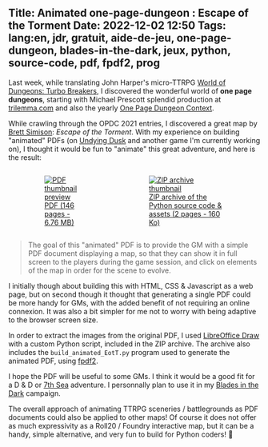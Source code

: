 Title: Animated one-page-dungeon : Escape of the Torment
Date: 2022-12-02 12:50
Tags: lang:en, jdr, gratuit, aide-de-jeu, one-page-dungeon, blades-in-the-dark, jeux, python, source-code, pdf, fpdf2, prog
---
<!-- Com'
* [ ] https://www.casusno.fr
* [ ] email to dm@mooselich.com
* [ ] Reddit ?
-->

Last week, while translating John Harper's micro-TTRPG [World of Dungeons: Turbo Breakers](world-of-dungeons-turbo-breakers.html), I discovered the wonderful world of **one page dungeons**,
starting with Michael Prescott splendid production at [trilemma.com](http://blog.trilemma.com/p/aventures-en-francais.html)
and also the yearly [One Page Dungeon Context](https://www.dungeoncontest.com/).

While crawling through the OPDC 2021 entries, I discovered a great map by [Brett Simison](https://mooselich.com/): _Escape of the Torment_.
With my experience on building "animated" PDFs (on [Undying Dusk](undying-dusk-a-pdf-video-game.html) and another game I'm currently working on), I thought it would be fun to "animate" this great adventure, and here is the result:

<div class="side-by-side">
  <a href="images/2022/11/EscapeOfTheTorment-animated.pdf">
    <figure>
      <img alt="PDF thumbnail preview" src="images/2022/11/EscapeOfTheTorment-animated.gif">
      <figcaption>PDF (146 pages - 6.76 MB)</figcaption>
    </figure>
  </a>
  <a href="images/2022/08/EscapeOfTheTorment-PythonCodeAndAssets.zip">
    <figure>
      <img alt="ZIP archive thumbnail" src="images/2022/11/EscapeOfTheTorment-zip-thumbnail.jpg">
      <figcaption>ZIP archive of the Python source code &amp; assets (2 pages - 160 Ko)</figcaption>
    </figure>
  </a>
</div>

> The goal of this "animated" PDF is to provide the GM with a simple PDF document displaying a map,
> so that they can show it in full screen to the players during the game session,
> and click on elements of the map in order for the scene to evolve.

I initially though about building this with HTML, CSS & Javascript as a web page,
but on second though it thought that generating a single PDF could be more handy for GMs,
with the added benefit of not requiring an online connexion. It was also a bit simpler for me not to worry with being adaptive to the browser screen size.

In order to extract the images from the original PDF, I used [LibreOffice Draw](https://libreoffice.org/discover/draw/)
with a custom Python script, included in the ZIP archive.
The archive also includes the `build_animated_EotT.py` program used to generate the animated PDF, using [fpdf2](https://pyfpdf.github.io/fpdf2/).

I hope the PDF will be useful to some GMs. I think it would be a good fit for a D & D or [7th Sea](https://en.wikipedia.org/wiki/7th_Sea_(role-playing_game)) adventure. I personnally plan to use it in my [Blades in the Dark](https://bladesinthedark.com) campaign.

The overall approach of animating TTRPG sceneries / battlegrounds as PDF documents could also be applied to other maps!
Of course it does not offer as much expressivity as a Roll20 / Foundry interactive map,
but it can be a handy, simple alternative, and very fun to build for Python coders! 🐍

<style>
@media (min-width:768px) {
  .side-by-side {
    display: flex;
    justify-content: center;
    align-items: center;
  }
  .side-by-side > * { margin: 0 2rem; }
}
</style>
